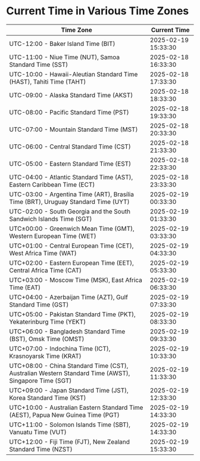 # Current Time in Various Time Zones

| Time Zone | Current Time |
|-----------|--------------|
| UTC-12:00 - Baker Island Time (BIT) | 2025-02-19 15:33:30 |
| UTC-11:00 - Niue Time (NUT), Samoa Standard Time (SST) | 2025-02-18 16:33:30 |
| UTC-10:00 - Hawaii-Aleutian Standard Time (HAST), Tahiti Time (TAHT) | 2025-02-18 17:33:30 |
| UTC-09:00 - Alaska Standard Time (AKST) | 2025-02-18 18:33:30 |
| UTC-08:00 - Pacific Standard Time (PST) | 2025-02-18 19:33:30 |
| UTC-07:00 - Mountain Standard Time (MST) | 2025-02-18 20:33:30 |
| UTC-06:00 - Central Standard Time (CST) | 2025-02-18 21:33:30 |
| UTC-05:00 - Eastern Standard Time (EST) | 2025-02-18 22:33:30 |
| UTC-04:00 - Atlantic Standard Time (AST), Eastern Caribbean Time (ECT) | 2025-02-18 23:33:30 |
| UTC-03:00 - Argentina Time (ART), Brasília Time (BRT), Uruguay Standard Time (UYT) | 2025-02-19 00:33:30 |
| UTC-02:00 - South Georgia and the South Sandwich Islands Time (SGT) | 2025-02-19 01:33:30 |
| UTC±00:00 - Greenwich Mean Time (GMT), Western European Time (WET) | 2025-02-19 03:33:30 |
| UTC+01:00 - Central European Time (CET), West Africa Time (WAT) | 2025-02-19 04:33:30 |
| UTC+02:00 - Eastern European Time (EET), Central Africa Time (CAT) | 2025-02-19 05:33:30 |
| UTC+03:00 - Moscow Time (MSK), East Africa Time (EAT) | 2025-02-19 06:33:30 |
| UTC+04:00 - Azerbaijan Time (AZT), Gulf Standard Time (GST) | 2025-02-19 07:33:30 |
| UTC+05:00 - Pakistan Standard Time (PKT), Yekaterinburg Time (YEKT) | 2025-02-19 08:33:30 |
| UTC+06:00 - Bangladesh Standard Time (BST), Omsk Time (OMST) | 2025-02-19 09:33:30 |
| UTC+07:00 - Indochina Time (ICT), Krasnoyarsk Time (KRAT) | 2025-02-19 10:33:30 |
| UTC+08:00 - China Standard Time (CST), Australian Western Standard Time (AWST), Singapore Time (SGT) | 2025-02-19 11:33:30 |
| UTC+09:00 - Japan Standard Time (JST), Korea Standard Time (KST) | 2025-02-19 12:33:30 |
| UTC+10:00 - Australian Eastern Standard Time (AEST), Papua New Guinea Time (PGT) | 2025-02-19 14:33:30 |
| UTC+11:00 - Solomon Islands Time (SBT), Vanuatu Time (VUT) | 2025-02-19 14:33:30 |
| UTC+12:00 - Fiji Time (FJT), New Zealand Standard Time (NZST) | 2025-02-19 15:33:30 |
